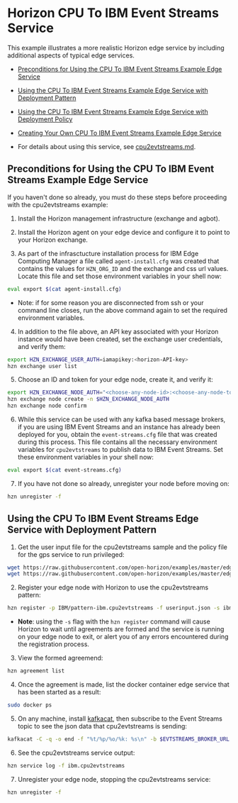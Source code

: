 # Horizon CPU To IBM Event Streams Service

This example illustrates a more realistic Horizon edge service by including additional aspects of typical edge services. 

- [Preconditions for Using the CPU To IBM Event Streams Example Edge Service](#preconditions)

- [Using the CPU To IBM Event Streams Example Edge Service with Deployment Pattern](#using-cpu2evtstreams-pattern)

- [Using the CPU To IBM Event Streams Example Edge Service with Deployment Policy](PolicyRegister.md)

- [Creating Your Own CPU To IBM Event Streams Example Edge Service](CreateService.md)

- For details about using this service, see [cpu2evtstreams.md](cpu2evtstreams.md).


## <a id=preconditions></a> Preconditions for Using the CPU To IBM Event Streams Example Edge Service

If you haven't done so already, you must do these steps before proceeding with the cpu2evtstreams example:

1. Install the Horizon management infrastructure (exchange and agbot).

2. Install the Horizon agent on your edge device and configure it to point to your Horizon exchange.

3. As part of the infrasctucture installation process for IBM Edge Computing Manager a file called `agent-install.cfg` was created that contains the values for `HZN_ORG_ID` and the exchange and css url values. Locate this file and set those environment variables in your shell now:

```bash
eval export $(cat agent-install.cfg)
```

 - Note: if for some reason you are disconnected from ssh or your command line closes, run the above command again to set the required environment variables.

4. In addition to the file above, an API key associated with your Horizon instance would have been created, set the exchange user credentials, and verify them:

```bash
export HZN_EXCHANGE_USER_AUTH=iamapikey:<horizon-API-key>
hzn exchange user list
```

5. Choose an ID and token for your edge node, create it, and verify it:

```bash
export HZN_EXCHANGE_NODE_AUTH="<choose-any-node-id>:<choose-any-node-token>"
hzn exchange node create -n $HZN_EXCHANGE_NODE_AUTH
hzn exchange node confirm
```

6. While this service can be used with any kafka based message brokers, if you are using IBM Event Streams and an instance has already been deployed for you, obtain the `event-streams.cfg` file that was created during this process. This file contains all the necessary environment variables for `cpu2evtstreams` to publish data to IBM Event Streams. Set these environment variables in your shell now:
```bash
eval export $(cat event-streams.cfg)
```

7. If you have not done so already, unregister your node before moving on:
 ```bash
hzn unregister -f
```


## <a id=using-cpu2evtstreams-pattern></a> Using the CPU To IBM Event Streams Edge Service with Deployment Pattern

1. Get the user input file for the cpu2evtstreams sample and the policy file for the gps service to run privileged:
```bash
wget https://raw.githubusercontent.com/open-horizon/examples/master/edge/evtstreams/cpu2evtstreams/horizon/use/userinput.json
wget https://raw.githubusercontent.com/open-horizon/examples/master/edge/services/gps/horizon/node_policy_privileged.json
```
2. Register your edge node with Horizon to use the cpu2evtstreams pattern:
```bash
hzn register -p IBM/pattern-ibm.cpu2evtstreams -f userinput.json -s ibm.cpu2evtstreams --serviceorg IBM -t 120 --policy=node_policy_privileged.json
```
 - **Note**: using the `-s` flag with the `hzn register` command will cause Horizon to wait until agreements are formed and the service is running on your edge node to exit, or alert you of any errors encountered during the registration process. 

3. View the formed agreemend:
```bash
hzn agreement list
```

4. Once the agreement is made, list the docker container edge service that has been started as a result:
```bash
sudo docker ps
```

5. On any machine, install [kafkacat](https://github.com/edenhill/kafkacat#install), then subscribe to the Event Streams topic to see the json data that cpu2evtstreams is sending:
  ```bash
  kafkacat -C -q -o end -f "%t/%p/%o/%k: %s\n" -b $EVTSTREAMS_BROKER_URL -X api.version.request=true -X security.protocol=sasl_ssl -X sasl.mechanisms=PLAIN -X sasl.username=token -X sasl.password=$EVTSTREAMS_API_KEY -X ssl.ca.location=$EVTSTREAMS_CERT_FILE -t cpu2evtstreams
  ```
6. See the cpu2evtstreams service output:

```bash
hzn service log -f ibm.cpu2evtstreams
```

7. Unregister your edge node, stopping the cpu2evtstreams service:
```bash
hzn unregister -f
```
